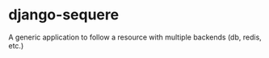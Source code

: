 django-sequere
==============

A generic application to follow a resource with multiple backends (db, redis, etc.)

